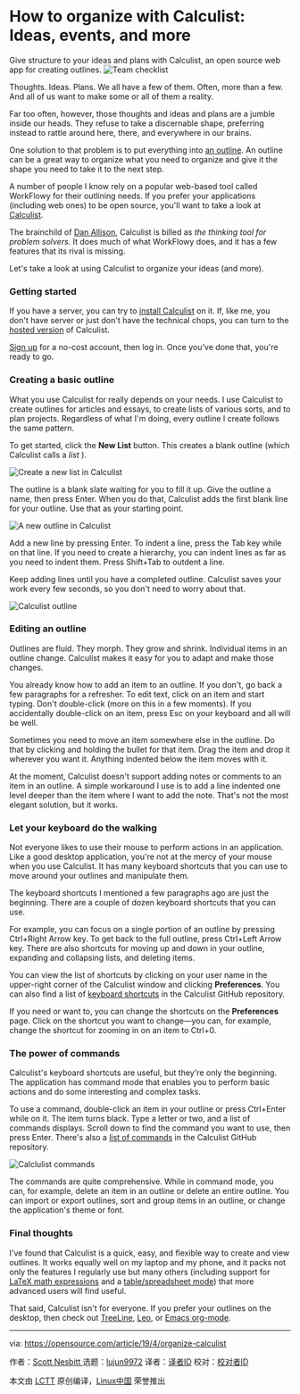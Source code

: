 [#]: collector: (lujun9972)
[#]: translator: ( )
[#]: reviewer: ( )
[#]: publisher: ( )
[#]: url: ( )
[#]: subject: (How to organize with Calculist: Ideas, events, and more)
[#]: via: (https://opensource.com/article/19/4/organize-calculist)
[#]: author: (Scott Nesbitt  https://opensource.com/users/scottnesbitt)

How to organize with Calculist: Ideas, events, and more
======
Give structure to your ideas and plans with Calculist, an open source
web app for creating outlines.
![Team checklist][1]

Thoughts. Ideas. Plans. We all have a few of them. Often, more than a few. And all of us want to make some or all of them a reality.

Far too often, however, those thoughts and ideas and plans are a jumble inside our heads. They refuse to take a discernable shape, preferring instead to rattle around here, there, and everywhere in our brains.

One solution to that problem is to put everything into [an outline][2]. An outline can be a great way to organize what you need to organize and give it the shape you need to take it to the next step.

A number of people I know rely on a popular web-based tool called WorkFlowy for their outlining needs. If you prefer your applications (including web ones) to be open source, you'll want to take a look at [Calculist][3].

The brainchild of [Dan Allison][4], Calculist is billed as _the thinking tool for problem solvers_. It does much of what WorkFlowy does, and it has a few features that its rival is missing.

Let's take a look at using Calculist to organize your ideas (and more).

### Getting started

If you have a server, you can try to [install Calculist][5] on it. If, like me, you don't have server or just don't have the technical chops, you can turn to the [hosted version][6] of Calculist.

[Sign up][7] for a no-cost account, then log in. Once you've done that, you're ready to go.

### Creating a basic outline

What you use Calculist for really depends on your needs. I use Calculist to create outlines for articles and essays, to create lists of various sorts, and to plan projects. Regardless of what I'm doing, every outline I create follows the same pattern.

To get started, click the **New List** button. This creates a blank outline (which Calculist calls a _list_ ).

![Create a new list in Calculist][8]

The outline is a blank slate waiting for you to fill it up. Give the outline a name, then press Enter. When you do that, Calculist adds the first blank line for your outline. Use that as your starting point.

![A new outline in Calculist][9]

Add a new line by pressing Enter. To indent a line, press the Tab key while on that line. If you need to create a hierarchy, you can indent lines as far as you need to indent them. Press Shift+Tab to outdent a line.

Keep adding lines until you have a completed outline. Calculist saves your work every few seconds, so you don't need to worry about that.

![Calculist outline][10]

### Editing an outline

Outlines are fluid. They morph. They grow and shrink. Individual items in an outline change. Calculist makes it easy for you to adapt and make those changes.

You already know how to add an item to an outline. If you don't, go back a few paragraphs for a refresher. To edit text, click on an item and start typing. Don't double-click (more on this in a few moments). If you accidentally double-click on an item, press Esc on your keyboard and all will be well.

Sometimes you need to move an item somewhere else in the outline. Do that by clicking and holding the bullet for that item. Drag the item and drop it wherever you want it. Anything indented below the item moves with it.

At the moment, Calculist doesn't support adding notes or comments to an item in an outline. A simple workaround I use is to add a line indented one level deeper than the item where I want to add the note. That's not the most elegant solution, but it works.

### Let your keyboard do the walking

Not everyone likes to use their mouse to perform actions in an application. Like a good desktop application, you're not at the mercy of your mouse when you use Calculist. It has many keyboard shortcuts that you can use to move around your outlines and manipulate them.

The keyboard shortcuts I mentioned a few paragraphs ago are just the beginning. There are a couple of dozen keyboard shortcuts that you can use.

For example, you can focus on a single portion of an outline by pressing Ctrl+Right Arrow key. To get back to the full outline, press Ctrl+Left Arrow key. There are also shortcuts for moving up and down in your outline, expanding and collapsing lists, and deleting items.

You can view the list of shortcuts by clicking on your user name in the upper-right corner of the Calculist window and clicking **Preferences**. You can also find a list of [keyboard shortcuts][11] in the Calculist GitHub repository.

If you need or want to, you can change the shortcuts on the **Preferences** page. Click on the shortcut you want to change—you can, for example, change the shortcut for zooming in on an item to Ctrl+0.

### The power of commands

Calculist's keyboard shortcuts are useful, but they're only the beginning. The application has command mode that enables you to perform basic actions and do some interesting and complex tasks.

To use a command, double-click an item in your outline or press Ctrl+Enter while on it. The item turns black. Type a letter or two, and a list of commands displays. Scroll down to find the command you want to use, then press Enter. There's also a [list of commands][12] in the Calculist GitHub repository.

![Calclulist commands][13]

The commands are quite comprehensive. While in command mode, you can, for example, delete an item in an outline or delete an entire outline. You can import or export outlines, sort and group items in an outline, or change the application's theme or font.

### Final thoughts

I've found that Calculist is a quick, easy, and flexible way to create and view outlines. It works equally well on my laptop and my phone, and it packs not only the features I regularly use but many others (including support for [LaTeX math expressions][14] and a [table/spreadsheet mode][15]) that more advanced users will find useful.

That said, Calculist isn't for everyone. If you prefer your outlines on the desktop, then check out [TreeLine][16], [Leo][17], or [Emacs org-mode][18].

--------------------------------------------------------------------------------

via: https://opensource.com/article/19/4/organize-calculist

作者：[Scott Nesbitt ][a]
选题：[lujun9972][b]
译者：[译者ID](https://github.com/译者ID)
校对：[校对者ID](https://github.com/校对者ID)

本文由 [LCTT](https://github.com/LCTT/TranslateProject) 原创编译，[Linux中国](https://linux.cn/) 荣誉推出

[a]: https://opensource.com/users/scottnesbitt
[b]: https://github.com/lujun9972
[1]: https://opensource.com/sites/default/files/styles/image-full-size/public/lead-images/checklist_todo_clock_time_team.png?itok=1z528Q0y (Team checklist)
[2]: https://en.wikipedia.org/wiki/Outline_(list)
[3]: https://calculist.io/
[4]: https://danallison.github.io/
[5]: https://github.com/calculist/calculist-web
[6]: https://app.calculist.io/
[7]: https://app.calculist.io/join
[8]: https://opensource.com/sites/default/files/uploads/calculist-new-list.png (Create a new list in Calculist)
[9]: https://opensource.com/sites/default/files/uploads/calculist-getting-started.png (A new outline in Calculist)
[10]: https://opensource.com/sites/default/files/uploads/calculist-outline.png (Calculist outline)
[11]: https://github.com/calculist/calculist/wiki/Keyboard-Shortcuts
[12]: https://github.com/calculist/calculist/wiki/Command-Mode
[13]: https://opensource.com/sites/default/files/uploads/calculist-commands.png (Calculist commands)
[14]: https://github.com/calculist/calculist/wiki/LaTeX-Expressions
[15]: https://github.com/calculist/calculist/issues/32
[16]: https://opensource.com/article/18/1/creating-outlines-treeline
[17]: http://www.leoeditor.com/
[18]: https://orgmode.org/
